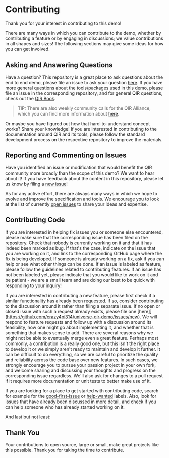 # Contributing

Thank you for your interest in contributing to this demo!

There are many ways in which you can contribute to the demo, whether by contributing a feature or by engaging in discussions; we value contributions in all shapes and sizes! The following sections may give some ideas for how you can get involved.

## Asking and Answering Questions

Have a question?
This repository is a great place to ask questions about the end to end demo, please file an issue to ask your question [here](https://github.com/crazy4pi314/universe-qir-demo/issues/new).
If you have more general questions about the tools/packages used in this demo, please file an issue in the corresponding repository, and for general QIR questions, check out the [QIR Book](https://www.qir-alliance.org/qir-book/).

> TIP: There are also weekly community calls for the QIR Alliance, which you can find more information about [here](https://www.qir-alliance.org/resources/).

Or maybe you have figured out how that hard-to-understand concept works? Share your knowledge!
If you are interested in contributing to the documentation around QIR and its tools, please follow the standard development process on the respective repository to improve the materials.

## Reporting and Commenting on Issues

Have you identified an issue or modification that would benefit the QIR community more broadly than the scope of this demo?
We want to hear about it!
If you have feedback about the content in this repository, please let us know by filing a [new issue](https://github.com/crazy4pi314/universe-qir-demo/issues/new)!

As for any active effort, there are always many ways in which we hope to evolve and improve the specification and tools.
We encourage you to look at the list of currently [open issues](https://github.com/crazy4pi314/universe-qir-demo/issues) to share your ideas and expertise.

## Contributing Code

If you are interested in helping fix issues you or someone else encountered, please make sure that the corresponding issue has been filed on the repository.
Check that nobody is currently working on it and that it has indeed been marked as bug.
If that's the case, indicate on the issue that you are working on it, and link to the corresponding GitHub page where the fix is being developed.
If someone is already working on a fix, ask if you can help or see what other things can be done.
If an issue is labeled as feature, please follow the guidelines related to contributing features.
If an issue has not been labeled yet, please indicate that you would like to work on it and be patient - we are a small team and are doing our best to be quick with responding to your inquiry!

If you are interested in contributing a new feature, please first check if a similar functionality has already been requested.
If so, consider contributing to the discussion around it rather than filing a separate issue.
If no open or closed issue with such a request already exists, please file one [here]](https://github.com/crazy4pi314/universe-qir-demo/issues/new).
We will respond to feature requests and follow up with a discussion around its feasibility, how one might go about implementing it, and whether that is something that makes sense to add.
There are several reasons why we might not be able to eventually merge even a great feature.
Perhaps most commonly, a contribution is a really good one, but this isn't the right place to develop it or we simply aren't ready to maintain and develop it further.
It can be difficult to do everything, so we are careful to prioritize the quality and reliability across the code base over new features.
In such cases, we strongly encourage you to pursue your passion project in your own fork, and welcome sharing and discussing your thoughts and progress on the corresponding issue regardless.
We'll also ask for changes to a pull request if it requires more documentation or unit tests to better make use of it.

If you are looking for a place to get started with contributing code, search for example for the [good-first-issue](https://github.com/crazy4pi314/universe-qir-demo/labels/good%20first%20issue) or [help-wanted](https://github.com/crazy4pi314/universe-qir-demo/labels/help%20wanted) labels. Also, look for issues that have already been discussed in more detail, and check if you can help someone who has already started working on it.

And last but not least:

## Thank You

Your contributions to open source, large or small, make great projects like this possible.
Thank you for taking the time to contribute.
